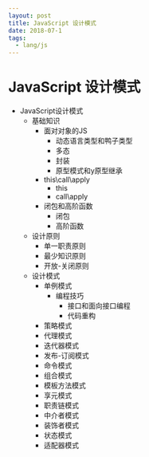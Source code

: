```yaml
---
layout: post
title: JavaScript 设计模式
date: 2018-07-1
tags:
  - lang/js
---
```


# JavaScript 设计模式

- JavaScript设计模式
  - 基础知识
    - 面对对象的JS
      - 动态语言类型和鸭子类型
      - 多态
      - 封装
      - 原型模式和y原型继承
    - this\call\apply
      - this
      - call\apply
    - 闭包和高阶函数
      - 闭包
      - 高阶函数
  - 设计原则
    - 单一职责原则
    - 最少知识原则
    - 开放-关闭原则
  - 设计模式
    - 单例模式
      - 编程技巧
        - 接口和面向接口编程
        - 代码重构
    - 策略模式
    - 代理模式
    - 迭代器模式
    - 发布-订阅模式
    - 命令模式
    - 组合模式
    - 模板方法模式
    - 享元模式
    - 职责链模式
    - 中介者模式
    - 装饰者模式
    - 状态模式
    - 适配器模式
